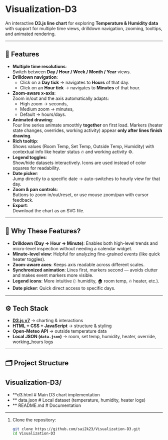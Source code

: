 # Visualization-D3

An interactive **D3.js line chart** for exploring **Temperature & Humidity data** with support for multiple time views, drilldown navigation, zooming, tooltips, and animated rendering.  

---

## 📌 Features

- **Multiple time resolutions**:  
  Switch between **Day / Hour / Week / Month / Year** views.  
- **Drilldown navigation**:  
  - Click on a **Day tick** → navigates to **Hours** of that day.  
  - Click on an **Hour tick** → navigates to **Minutes** of that hour.  
- **Zoom-aware x-axis**:  
  Zoom in/out and the axis automatically adapts:
  - High zoom → seconds,
  - Medium zoom → minutes,
  - Default → hours/days.  
- **Animated drawing**:  
  Four line series animate smoothly **together** on first load. Markers (heater state changes, overrides, working activity) appear **only after lines finish drawing**.  
- **Rich tooltip**:  
  Shows values (Room Temp, Set Temp, Outside Temp, Humidity) with contextual info like heater status 🔥 and working activity ⚙️.  
- **Legend toggles**:  
  Show/hide datasets interactively. Icons are used instead of color squares for readability.  
- **Date picker**:  
  Jump directly to a specific date → auto-switches to hourly view for that day.  
- **Zoom & pan controls**:  
  Buttons to zoom in/out/reset, or use mouse zoom/pan with cursor feedback.  
- **Export**:  
  Download the chart as an SVG file.  

---

## 🎯 Why These Features?

- **Drilldown (Day → Hour → Minute)**: Enables both high-level trends and micro-level inspection without needing a calendar widget.  
- **Minute-level view**: Helpful for analyzing fine-grained events (like quick heater toggles).  
- **Zoom-aware axes**: Keeps axis readable across different scales.  
- **Synchronized animation**: Lines first, markers second — avoids clutter and makes event markers more visible.  
- **Legend icons**: More intuitive (💧 humidity, 🏠 room temp, 🔥 heater, etc.).  
- **Date picker**: Quick direct access to specific days.  

---

## ⚙️ Tech Stack

- **[D3.js v7](https://d3js.org/)** → charting & interactions  
- **HTML + CSS + JavaScript** → structure & styling  
- **Open-Meteo API** → outside temperature data  
- **Local JSON (`data.json`)** → room, set temp, humidity, heater, override, working_hours logs  

---

## 🗂️ Project Structure

## Visualization-D3/
- **d3.html # Main D3 chart implementation
- ** data.json # Local dataset (temperature, humidity, heater logs)
- ** README.md # Documentation
---

1. Clone the repository:
   ```bash
   git clone https://github.com/sai2k23/Visualization-D3.git
   cd Visualization-D3
